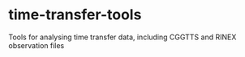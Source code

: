 # time-transfer-tools
Tools for analysing time transfer data, including CGGTTS and RINEX observation files
